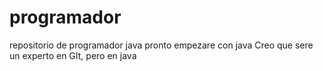 # programador
repositorio de programador java
pronto empezare con java
Creo que sere un experto en GIt, pero en java
